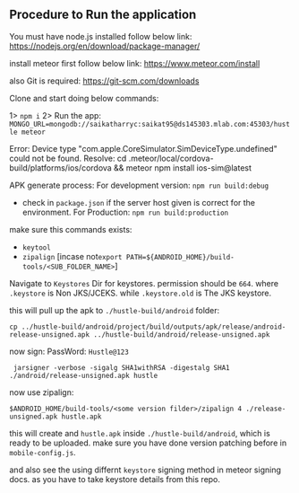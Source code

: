## Procedure to  Run the application

You must have node.js installed follow below link:
https://nodejs.org/en/download/package-manager/

install meteor first follow below link:
https://www.meteor.com/install

also Git is required:
https://git-scm.com/downloads

Clone and start doing below commands:

1> `npm i`
2> Run the app:  `MONGO_URL=mongodb://saikatharryc:saikat95@ds145303.mlab.com:45303/hustle meteor`

Error: Device type "com.apple.CoreSimulator.SimDeviceType.undefined" could not be found.
Resolve: cd .meteor/local/cordova-build/platforms/ios/cordova && meteor npm install ios-sim@latest




APK generate process:
For development version: `npm run build:debug`
* check in `package.json` if the server host given is correct for the environment.
For Production: `npm run build:production`

make sure this commands exists:
*   `keytool`
*   `zipalign` [incase not`export PATH=${ANDROID_HOME}/build-tools/<SUB_FOLDER_NAME>`]


Navigate to `Keystores` Dir for keystores. permission should be `664`.
where `.keystore` is Non JKS/JCEKS. while `.keystore.old` is The JKS keystore.


this will pull up the apk to `./hustle-build/android` folder:
```
cp ../hustle-build/android/project/build/outputs/apk/release/android-release-unsigned.apk ../hustle-build/android/release-unsigned.apk
```

now sign: PassWord: `Hustle@123`
```
 jarsigner -verbose -sigalg SHA1withRSA -digestalg SHA1 ./android/release-unsigned.apk hustle
```

now use zipalign:

```
$ANDROID_HOME/build-tools/<some version filder>/zipalign 4 ./release-unsigned.apk hustle.apk
```
this will create and `hustle.apk` inside `./hustle-build/android`, which is ready to be uploaded.
make sure you have done version patching before in `mobile-config.js`.

and also see the using differnt `keystore` signing method in meteor signing docs. as you have to take keystore details from this repo.
